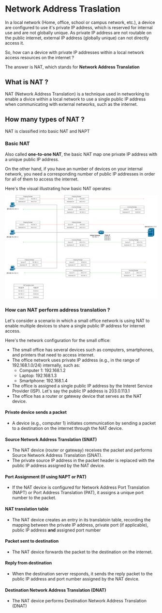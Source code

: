 # Network Address Traslation

In a local network (Home, office, school or campus network, etc.), a device are configured to use it's private IP address, which is reserved for internal use and are not globally unique. As private IP address are not routable on the public internet, external IP address (globally unique) can not directly access it.

So, how can a device with private IP addresses within a local network access resources on the internet ?

The answer is NAT, which stands for **Network Address Translation**

## What is NAT ?

NAT (Network Address Translation) is a technique used in networking to enable a divice within a local network to use a single public IP address when communicating with external networks, such as the internet.

## How many types of NAT ?

NAT is classified into basic NAT and NAPT

### Basic NAT

Also called **one-to-one NAT**, the basic NAT map one private IP address with a unique public IP address.

On the other hand, if you have an number of devices on your internal network, you need a corresponding number of public IP addresses in order for all of them to access the internet.

Here's the visual illustrating how basic NAT operates:

![1696376712653](image/NAT/1696376712653.png)

### How can NAT perform address translation ?

Let's consider a scenario in which a small office network is using NAT to enable multiple devices to share a single public IP address for internet access.

Here's the network configuration for the small office:

* The small office has several devices such as computers, smartphones, and printers that need to access internet.
* The office network uses private IP address (e.g., in the range of 192.168.1.0/24) internally, such as:
  * Computer 1: 192.168.1.2
  * Laptop: 192.168.1.3
  * Smartphone: 192.168.1.4
* The office is assigned a single public IP address by the Interet Service Provider (ISP). Let's say the public IP address is 203.0.113.1
* The office has a router or gateway device that serves as the NAT device.

#### Private device sends a packet

* A device (e.g., computer 1) initiates communication by sending a packet to a destination on the internet through the NAT device.

#### Source Network Address Translation (SNAT)

* The NAT device (router or gateway) receives the packet and performs Source Network Address Translation (SNAT).
* The private source IP address in the packet header is replaced with the public IP address assigned by the NAT device.

#### Port Assignment (If using NAPT or PAT)

* If the NAT device is configured for Network Address Port Translation (NAPT) or Port Address Translation (PAT), it assigns a unique port number to the packet.

#### **NAT translation table**

* The NAT device creates an entry in its translatoin table, recording the mapping between the private IP address, private port (if applicable), public IP address **and** assigned port number

#### Packet sent to destination

* The NAT device forwards the packet to the destination on the internet.

#### Reply from destination

* When the destination server responds, it sends the reply packet to the public IP address and port number assigned by the NAT device.

#### Destination Network Address Translation (DNAT)

* The NAT device performs Destination Network Address Translation (DNAT)
